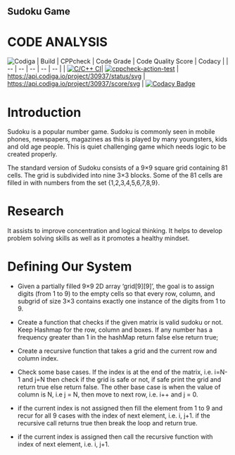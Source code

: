 ## Sudoku Game
# CODE ANALYSIS
![Codiga](https://user-images.githubusercontent.com/98813646/153377566-9db9caf6-493a-4b28-b6a3-ff94e87bb8fa.PNG)
| Build | CPPcheck | Code Grade | Code Quality Score | Codacy |
| -- | -- | -- | -- | -- |
| [![C/C++ CI](https://github.com/Thotakura-Bhavya/Stepin_ATM_miniproject/actions/workflows/c_build.yml/badge.svg)](https://github.com/Thotakura-Bhavya/Stepin_ATM_miniproject/actions/workflows/c_build.yml)| [![cppcheck-action-test](https://github.com/JanhaviGomase/M1_Game_Sudoku/actions/workflows/cppcheck.yml/badge.svg)](https://github.com/JanhaviGomase/M1_Game_Sudoku/actions/workflows/cppcheck.yml) | https://api.codiga.io/project/30937/status/svg | https://api.codiga.io/project/30937/score/svg | [![Codacy Badge](https://app.codacy.com/project/badge/Grade/b0d9bb01644c4d3cb1d376b3b2758f90)](https://www.codacy.com/gh/geekybo/M1_Projectgoal_SudokuNumGame/dashboard?utm_source=github.com&amp;utm_medium=referral&amp;utm_content=geekybo/M1_Projectgoal_SudokuNumGame&amp;utm_campaign=Badge_Grade)

# Introduction

Sudoku is a popular number game. Sudoku is commonly seen in mobile phones, newspapers, magazines as this is played by many youngsters, kids and old age people. This is quiet challenging game which needs logic to be created properly.

The standard version of Sudoku consists of a 9×9 square grid containing 81 cells. The grid is subdivided into nine 3×3 blocks. Some of the 81 cells are filled in with numbers from the set {1,2,3,4,5,6,7,8,9}.

# Research

It assists to improve concentration and logical thinking. It helps to develop problem solving skills as well as it promotes a healthy mindset.

# Defining Our System

  -   Given a partially filled 9×9 2D array ‘grid[9][9]’, the goal is to assign digits (from 1 to 9) to the empty cells so that every row, column, and subgrid of size 3×3 contains exactly one instance of the digits from 1 to 9. 
  - Create a function that checks if the given matrix is valid sudoku or not. Keep Hashmap for the row, column and boxes. If any number has a frequency greater than 1 in the hashMap return false else return true;
  - Create a recursive function that takes a grid and the current row and column index.
  - Check some base cases. If the index is at the end of the matrix, i.e. i=N-1 and j=N then check if the grid is safe or not, if safe print the grid and return true else return false. The other base case is when the value of column is N, i.e j = N, then move to next row, i.e. i++ and j = 0.
  - if the current index is not assigned then fill the element from 1 to 9 and recur for all 9 cases with the index of next element, i.e. i, j+1. if the recursive call returns true then break the loop and return true.

  - if the current index is assigned then call the recursive function with index of next element, i.e. i, j+1.

